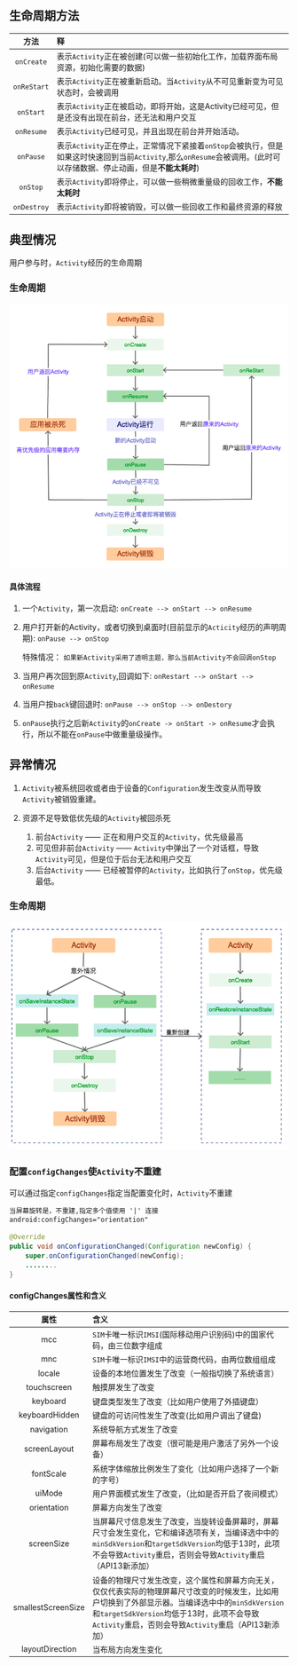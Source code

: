 ## 生命周期方法
| 方法 |  释 |
| :---: | :--- |
| `onCreate` | 表示`Activity`正在被创建(可以做一些初始化工作，加载界面布局资源，初始化需要的数据) |
| `onReStart` | 表示`Activity`正在被重新启动。当`Activity`从不可见重新变为可见状态时，会被调用 |
| `onStart` | 表示`Activity`正在被启动，即将开始，这是Activity已经可见，但是还没有出现在前台，还无法和用户交互 |
| `onResume` | 表示`Activity`已经可见，并且出现在前台并开始活动。 |
| `onPause` | 表示`Activity`正在停止，正常情况下紧接着`onStop`会被执行，但是如果这时快速回到当前`Activity`,那么`onResume`会被调用。(此时可以存储数据、停止动画，但是**不能太耗时**) |
| `onStop` | 表示`Activity`即将停止，可以做一些稍微重量级的回收工作，**不能太耗时** |
| `onDestroy` | 表示`Activity`即将被销毁，可以做一些回收工作和最终资源的释放 |

## 典型情况
用户参与时，`Activity`经历的生命周期

### 生命周期

![](/assets/Activity典型情况下的生命周期.png)

#### 具体流程
1. 一个`Activity`，第一次启动: `onCreate --> onStart --> onResume`
1. 用户打开新的Activity，或者切换到桌面时(目前显示的`Acticity`经历的声明周期): `onPause --> onStop`
    
    特殊情况： `如果新Activity采用了透明主题，那么当前Activity不会回调onStop`
    
1. 当用户再次回到原`Activity`,回调如下: `onRestart --> onStart --> onResume`
1. 当用户按`back`键回退时: `onPause --> onStop --> onDestory`
1. `onPause`执行之后新`Activity`的`onCreate -> onStart -> onResume`才会执行，所以不能在`onPause`中做重量级操作。

## 异常情况
1. `Activity`被系统回收或者由于设备的`Configuration`发生改变从而导致`Activity`被销毁重建。
2. 资源不足导致低优先级的`Activity`被回杀死
    
    1. 前台`Activity` —— 正在和用户交互的`Activity`，优先级最高
    2. 可见但非前台`Activity` —— `Activity`中弹出了一个对话框，导致`Activity`可见，但是位于后台无法和用户交互
    3. 后台`Activity` —— 已经被暂停的`Activity`，比如执行了`onStop`，优先级最低。


### 生命周期

![](/assets/Activity异常情况下的生命周期.png)

### 配置`configChanges`使`Activity`不重建
可以通过指定`configChanges`指定当配置变化时，`Activity`不重建

```xml
当屏幕旋转是，不重建,指定多个值使用 '|' 连接
android:configChanges="orientation"
```

```java
@Override
public void onConfigurationChanged(Configuration newConfig) {
    super.onConfigurationChanged(newConfig);
    ........
}
```

#### configChanges属性和含义

| 属性 | 含义 |
| :---: | :--- |
| mcc | `SIM`卡唯一标识`IMSI`(国际移动用户识别码)中的国家代码，由三位数字组成 |
| mnc | `SIM`卡唯一标识`IMSI`中的运营商代码，由两位数组组成  |
| locale | 设备的本地位置发生了改变（一般指切换了系统语言） |
| touchscreen | 触摸屏发生了改变  |
| keyboard | 键盘类型发生了改变（比如用户使用了外插键盘） |
| keyboardHidden | 键盘的可访问性发生了改变(比如用户调出了键盘) |
| navigation | 系统导航方式发生了改变 |
| screenLayout | 屏幕布局发生了改变（很可能是用户激活了另外一个设备） |
| fontScale | 系统字体缩放比例发生了变化（比如用户选择了一个新的字号） |
| uiMode | 用户界面模式发生了改变，（比如是否开启了夜间模式） |
| orientation | 屏幕方向发生了改变 |
| screenSize | 当屏幕尺寸信息发生了改变，当旋转设备屏幕时，屏幕尺寸会发生变化，它和编译选项有关，当编译选中中的`minSdkVersion`和`targetSdkVersion`均低于13时，此项不会导致`Activity`重启，否则会导致`Activity`重启（API13新添加） |
| smallestScreenSize | 设备的物理尺寸发生改变，这个属性和屏幕方向无关，仅仅代表实际的物理屏幕尺寸改变的时候发生，比如用户切换到了外部显示器。当编译选中中的`minSdkVersion`和`targetSdkVersion`均低于13时，此项不会导致`Activity`重启，否则会导致`Activity`重启（API13新添加） |
| layoutDirection | 当布局方向发生变化 |

